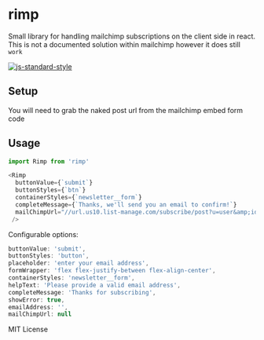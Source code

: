 # rimp
Small library for handling mailchimp subscriptions on the client side in react. This is
not a documented solution within mailchimp however it does still `work`

[![js-standard-style](https://cdn.rawgit.com/feross/standard/master/badge.svg)](http://standardjs.com)

## Setup

You will need to grab the naked post url from the mailchimp embed form code

## Usage

```javascript
import Rimp from 'rimp'

<Rimp
  buttonValue={`submit`}
  buttonStyles={`btn`}
  containerStyles={`newsletter__form`}
  completeMessage={`Thanks, we'll send you an email to confirm!`}
  mailChimpUrl="//url.us10.list-manage.com/subscribe/post?u=user&amp;id=list"
 />
```

Configurable options:
```javascript
buttonValue: 'submit',
buttonStyles: 'button',
placeholder: 'enter your email address',
formWrapper: 'flex flex-justify-between flex-align-center',
containerStyles: 'newsletter__form',
helpText: 'Please provide a valid email address',
completeMessage: 'Thanks for subscribing',
showError: true,
emailAddress: '',
mailChimpUrl: null
```




MIT License
